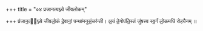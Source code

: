 +++
title = "०४ प्रजानत्यघ्न्ये जीवलोकम्"

+++
प्र॑जान॒त्य᳡घ्न्ये जीवलो॒कं दे॒वानां॒ पन्था॑मनुसं॒चर॑न्ती। अ॒यं ते॒गोप॑ति॒स्तं जु॑षस्व स्व॒र्गं लो॒कमधि॑ रोहयैनम् ॥